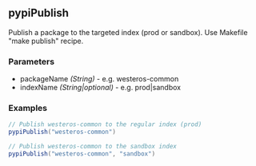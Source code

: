## pypiPublish

Publish a package to the targeted index (prod or sandbox).
Use Makefile "make publish" recipe.

### Parameters

* packageName _(String)_ - e.g. westeros-common
* indexName _(String|optional)_ - e.g. prod|sandbox

### Examples

```groovy
// Publish westeros-common to the regular index (prod)
pypiPublish("westeros-common")

// Publish westeros-common to the sandbox index
pypiPublish("westeros-common", "sandbox")
```
